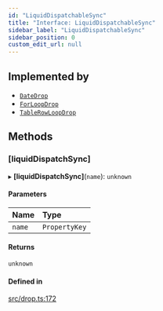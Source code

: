 ```yaml
---
id: "LiquidDispatchableSync"
title: "Interface: LiquidDispatchableSync"
sidebar_label: "LiquidDispatchableSync"
sidebar_position: 0
custom_edit_url: null
---
```


## Implemented by

- [`DateDrop`](../classes/drops.DateDrop.md)
- [`ForLoopDrop`](../classes/drops.ForLoopDrop.md)
- [`TableRowLoopDrop`](../classes/drops.TableRowLoopDrop.md)

## Methods

### [liquidDispatchSync]

▸ **[liquidDispatchSync]**(`name`): `unknown`

#### Parameters

| Name | Type |
| :------ | :------ |
| `name` | `PropertyKey` |

#### Returns

`unknown`

#### Defined in

[src/drop.ts:172](https://github.com/jg-rp/liquidscript/blob/6bed77c/src/drop.ts#L172)
